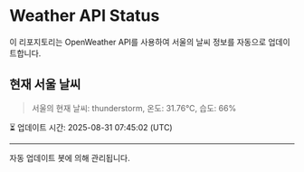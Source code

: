 
# Weather API Status

이 리포지토리는 OpenWeather API를 사용하여 서울의 날씨 정보를 자동으로 업데이트합니다.

## 현재 서울 날씨
> 서울의 현재 날씨: thunderstorm, 온도: 31.76°C, 습도: 66%

⏳ 업데이트 시간: 2025-08-31 07:45:02 (UTC)

---
자동 업데이트 봇에 의해 관리됩니다.
